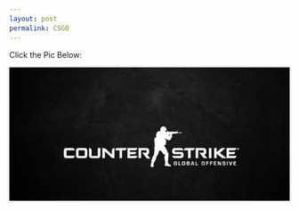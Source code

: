 ```yaml
---
layout: post
permalink: CSGO
---
```


Click the Pic Below:

[![Watch the video](/assets/videos/csgo.jpg)](/assets/videos/csgo.mp4)
<!--<html>-->
<!--<body>-->

<!--<video src="/assets/videos/csgo.mp4" controls="controls" width="1000" height="600">您的浏览器不支持播放该视频！</video>-->

<!--</body>-->
<!--</html>-->

